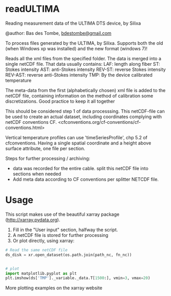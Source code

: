 # readULTIMA
Reading measurement data of the ULTIMA DTS device, by Silixa

@author: Bas des Tombe, bdestombe@gmail.com

To process files generated by the ULTIMA, by Silixa. Supports both the old (when Windows xp was installed) and the new format (windows 7)!

Reads all the xml files from the specified folder. The data is merged into a
single netCDF file. That data usually contains:
LAF: length along fiber
ST: Stokes intensity
AST: anti-Stokes intensity
REV-ST: reverse Stokes intensity
REV-AST: reverse anti-Stokes intensity
TMP: By the device calibrated temperature

The meta-data from the first (alphabetically chosen) xml
file is added to the netCDF file, containing information on the method of
calibration some discretizations. Good practice to keep it all together

This should be considered step 1 of data processsing. This netCDF-file can be
used to create an actual dataset, including coordinates complying with
netCDF conventions CF. <cfconventions.org/cf-conventions/cf-conventions.html>

Vertical temperature profiles can use 'timeSeriesProfile', chp 5.2 of
cfconventions. Having a single spatial coordinate and a height above surface
attribute, one file per section.

Steps for further processing / archiving:
- data was recorded for the entire cable. split this netCDF file into sections
    when needed
- Add meta data according to CF conventions per splitter NETCDF file. 


# Usage
This script makes use of the beautiful xarray package (<http://xarray.pydata.org>).

1. Fill in the "User input" section, halfway the script.
2. A netCDF file is stored for further processing
3. Or plot directly, using xarray:
```python
# Read the same netCDF file
ds_disk = xr.open_dataset(os.path.join(path_nc, fn_nc))


# plot
import matplotlib.pyplot as plt
plt.imshow(ds['TMP']._variable._data.T[1500:], vmin=3, vmax=20)
```
More plotting examples on the xarray website
